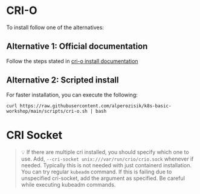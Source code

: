 # CRI-O
To install follow one of the alternatives:

## Alternative 1: Official documentation
Follow the steps stated in [cri-o install documentation](https://github.com/cri-o/cri-o/blob/main/install.md)

## Alternative 2: Scripted install
For faster installation, you can execute the following:

```shell
curl https://raw.githubusercontent.com/alperozisik/k8s-basic-workshop/main/scripts/cri-o.sh | bash
```

# CRI Socket
> 💡 If there are multiple cri installed, you should specify which one to use. Add, `--cri-socket unix:///var/run/crio/crio.sock` whenever if needed. Typically this is not needed with just containerd installation. You can try regular `kubeadm` command. If this is failing due to unspecified cri-socket, add the argument as specified. Be careful while executing kubeadm commands.